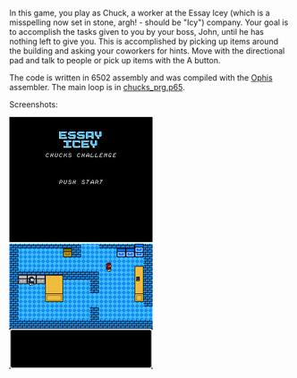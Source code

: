 In this game, you play as Chuck, a worker at the Essay Icey
(which is a misspelling now set in stone, argh! - should be "Icy") company. Your
goal is to accomplish the tasks given to you by your boss, John, until he
has nothing left to give you. This is accomplished by picking up items
around the building and asking your coworkers for hints. Move with the 
directional pad and talk to people or pick up items with the A button.

The code is written in 6502 assembly and was compiled with the 
[Ophis](https://github.com/michaelcmartin/Ophis) assembler. The
main loop is in [chucks_prg.p65](./chucks_prg.p65).

Screenshots:

![Title Screen](./title.png)
![Gameplay](./game.png)
